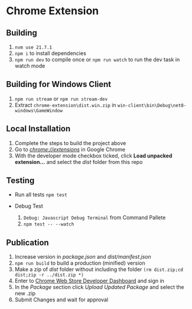 # Chrome Extension

## Building

1. `nvm use 21.7.1`
1. `npm i` to install dependencies
1. `npm run dev` to compile once or `npm run watch` to run the dev task in watch mode

## Building for Windows Client

1. `npm run stream` or `npm run stream-dev`
1. Extract `chrome-extension\dist.win.zip` in `win-client\bin\Debug\net8-windows\GameWindow`

## Local Installation

1. Complete the steps to build the project above
1. Go to [_chrome://extensions_](chrome://extensions) in Google Chrome
1. With the developer mode checkbox ticked, click **Load unpacked extension...** and select the _dist_ folder from this repo

## Testing

- Run all tests
    `npm test`

- Debug Test
    1. `Debug: Javascript Debug Terminal` from Command Pallete
    1. `npm test -- --watch`

## Publication

1. Increase version in _package.json_ and _dist/manifest.json_
1. `npm run build` to build a production (minified) version
1. Make a zip of _dist_ folder without including the folder
`(rm dist.zip;cd dist;zip -r ../dist.zip *)`
1. Enter to [Chrome Web Store Developer Dashboard](https://chrome.google.com/webstore/developer/dashboard) and sign in
1. In the _Package_ section click _Upload Updated Package_ and select the new .zip
1. Submit Changes and wait for approval

